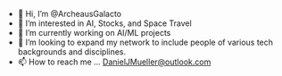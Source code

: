 - 👋 Hi, I’m @ArcheausGalacto
- 👀 I’m interested in AI, Stocks, and Space Travel
- 🌱 I’m currently working on AI/ML projects
- 💞️ I’m looking to expand my network to include people of various tech backgrounds and disciplines.
- 📫 How to reach me ... DanielJMueller@outlook.com

<!---
ArcheausGalacto/ArcheausGalacto is a ✨ special ✨ repository because its `README.md` (this file) appears on your GitHub profile.
You can click the Preview link to take a look at your changes.
--->
